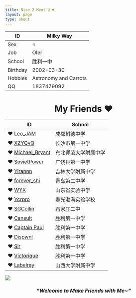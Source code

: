 ```yaml
---
title: Nice 2 Meet U ❤
layout: page
type: about
---
```


ID | Milky Way
------------ | -------------
Sex| ♀
Job | OIer
School | 胜利一中
Birthday | 2002-03-30
Hobbies | Astronomy and Carrots
QQ | 1837479092

# <center>My Friends ❤</center>

ID | School
---------- | ----------
❤ [Leo_JAM](https://blog.csdn.net/fcb_x) | 成都树德中学
❤ [XZYQvQ](https://www.k-xzy.xyz/) | 长沙市第一中学
❤ [Michael_Bryant](https://lfd2002.com/) | 东北师范大学附属中学
❤ [SovietPower](https://www.cnblogs.com/SovietPower) | 广饶县第一中学
❤ [Yirannn](https://yirannn.com/) | 吉林大学附属中学
❤ [forever_shi](https://blog.csdn.net/forever_shi) | 青岛第二中学
❤ [WYX](https://www.cnblogs.com/wyxwyx/) | 山东省实验中学
❤ [Ycrpro](http://ycrpro.com/) | 寿光渤海实验学校
❤ [SGCollin](https://www.cnblogs.com/SGCollin/) | 石家庄二中
❤ [Cansult](https://www.cansult.ga/) | 胜利第一中学
❤ [Captain Paul](https://www.luogu.org/blog/Captain-Paul/) | 胜利第一中学
❤ [Dispwnl](https://a-failure.github.io/) | 胜利第一中学
❤ [Slr](http://www.cnblogs.com/Slrslr/) | 胜利第一中学
❤ [Victorique](https://www.cnblogs.com/victorique/) | 胜利第一中学
❤ [Labelray](http://labelray.top) | 山西大学附属中学

![](https://milky-w.github.io/assets/images/avatar.gif)

### *<center>"Welcome to Make Friends with Me~"</center>*
